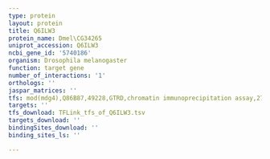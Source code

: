 ```yaml
---
type: protein
layout: protein
title: Q6ILW3
protein_name: Dmel\CG34265
uniprot_accession: Q6ILW3
ncbi_gene_id: '5740186'
organism: Drosophila melanogaster
function: target gene
number_of_interactions: '1'
orthologs: ''
jaspar_matrices: ''
tfs: mod(mdg4),Q86B87,49228,GTRD,chromatin immunoprecipitation assay,27924024%5Buid%5D,No
targets: ''
tfs_download: TFLink_tfs_of_Q6ILW3.tsv
targets_download: ''
bindingSites_download: ''
binding_sites_ls: ''

---
```

